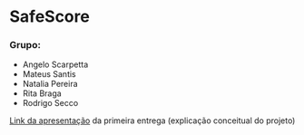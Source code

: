 # **SafeScore**

### Grupo:
 - Angelo Scarpetta
 - Mateus Santis
 - Natalia Pereira
 - Rita Braga
 - Rodrigo Secco

[Link da apresentação](https://www.canva.com/design/DAGfjV1RWsU/nKGBeEqB3O0EstHfblp6ig/view?utm_content=DAGfjV1RWsU&utm_campaign=designshare&utm_medium=link2&utm_source=uniquelinks&utlId=h1a22001f43#1) da primeira entrega (explicação conceitual do projeto)







